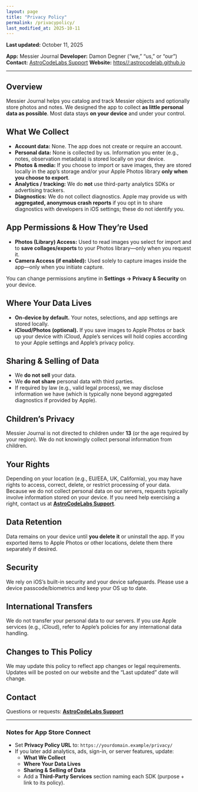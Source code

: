 ```yaml
---
layout: page
title: "Privacy Policy"
permalink: /privacypolicy/
last_modified_at: 2025-10-11
---
```


**Last updated:** October 11, 2025

**App:** Messier Journal
**Developer:** Damon Degner (“we,” “us,” or “our”)  
**Contact:** [AstroCodeLabs Support](https://astrocodelabs.github.io/support/)
**Website:** [https//:astrocodelab.github.io](https://astrocodelab.github.io)

---

## Overview
Messier Journal helps you catalog and track Messier objects and optionally store photos and notes. We designed the app to collect **as little personal data as possible**. Most data stays **on your device** and under your control.

## What We Collect
- **Account data:** None. The app does not create or require an account.  
- **Personal data:** None is collected by us. Information you enter (e.g., notes, observation metadata) is stored locally on your device.  
- **Photos & media:** If you choose to import or save images, they are stored locally in the app’s storage and/or your Apple Photos library **only when you choose to export**.  
- **Analytics / tracking:** We do **not** use third-party analytics SDKs or advertising trackers.  
- **Diagnostics:** We do not collect diagnostics. Apple may provide us with **aggregated, anonymous crash reports** if you opt in to share diagnostics with developers in iOS settings; these do not identify you.

## App Permissions & How They’re Used
- **Photos (Library) Access:** Used to read images you select for import and to **save collages/exports** to your Photos library—only when you request it.  
- **Camera Access (if enabled):** Used solely to capture images inside the app—only when you initiate capture.  

You can change permissions anytime in **Settings → Privacy & Security** on your device.

## Where Your Data Lives
- **On-device by default.** Your notes, selections, and app settings are stored locally.  
- **iCloud/Photos (optional).** If you save images to Apple Photos or back up your device with iCloud, Apple’s services will hold copies according to your Apple settings and Apple’s privacy policy.

## Sharing & Selling of Data
- We **do not sell** your data.  
- We **do not share** personal data with third parties.  
- If required by law (e.g., valid legal process), we may disclose information we have (which is typically none beyond aggregated diagnostics if provided by Apple).

## Children’s Privacy
Messier Journal is not directed to children under **13** (or the age required by your region). We do not knowingly collect personal information from children.

## Your Rights
Depending on your location (e.g., EU/EEA, UK, California), you may have rights to access, correct, delete, or restrict processing of your data. Because we do not collect personal data on our servers, requests typically involve information stored on your device. If you need help exercising a right, contact us at **[AstroCodeLabs Support](https://astrocodelabs.github.io/support/)**.

## Data Retention
Data remains on your device until **you delete it** or uninstall the app. If you exported items to Apple Photos or other locations, delete them there separately if desired.

## Security
We rely on iOS’s built-in security and your device safeguards. Please use a device passcode/biometrics and keep your OS up to date.

## International Transfers
We do not transfer your personal data to our servers. If you use Apple services (e.g., iCloud), refer to Apple’s policies for any international data handling.

## Changes to This Policy
We may update this policy to reflect app changes or legal requirements. Updates will be posted on our website and the “Last updated” date will change.

## Contact
Questions or requests: **[AstroCodeLabs Support](https://astrocodelabs.github.io/support/)**  

---

### Notes for App Store Connect
- Set **Privacy Policy URL** to: `https://yourdomain.example/privacy/`  
- If you later add analytics, ads, sign-in, or server features, update:
  - **What We Collect**
  - **Where Your Data Lives**
  - **Sharing & Selling of Data**
  - Add a **Third-Party Services** section naming each SDK (purpose + link to its policy).
